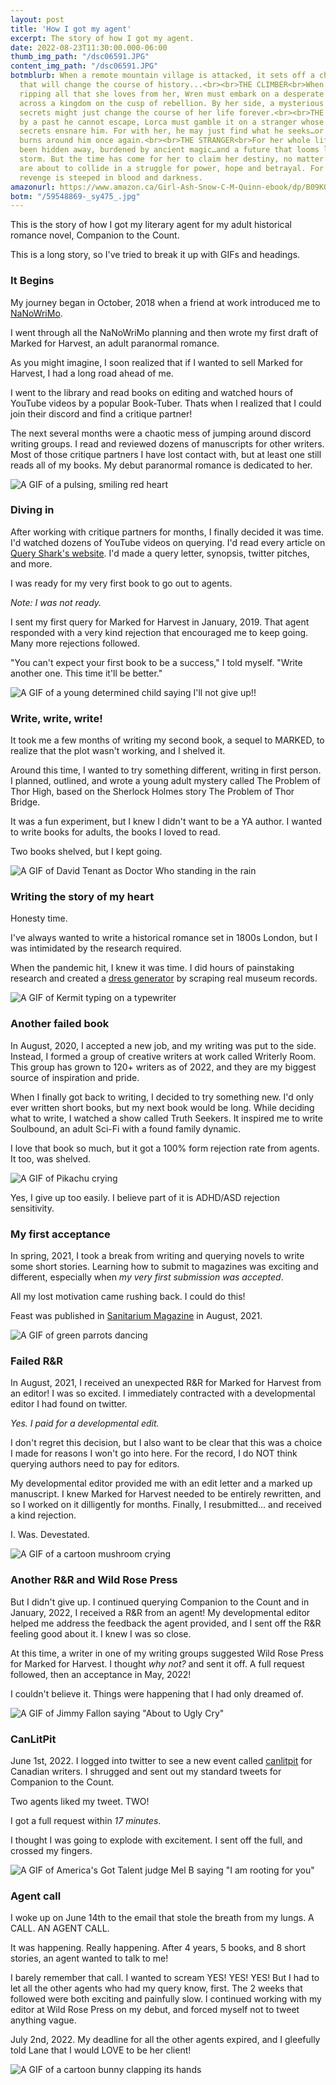 ```yaml
---
layout: post
title: 'How I got my agent'
excerpt: The story of how I got my agent.
date: 2022-08-23T11:30:00.000-06:00
thumb_img_path: "/dsc06591.JPG"
content_img_path: "/dsc06591.JPG"
botmblurb: When a remote mountain village is attacked, it sets off a chain reaction
  that will change the course of history...<br><br>THE CLIMBER<br>When tragedy strikes,
  ripping all that she loves from her, Wren must embark on a desperate rescue mission
  across a kingdom on the cusp of rebellion. By her side, a mysterious ally whose
  secrets might just change the course of her life forever.<br><br>THE DRAGONIR<br>Haunted
  by a past he cannot escape, Lorca must gamble it on a stranger whose wild eyes and
  secrets ensnare him. For with her, he may just find what he seeks…or watch as it
  burns around him once again.<br><br>THE STRANGER<br>For her whole life, Sorcha has
  been hidden away, burdened by ancient magic…and a future that looms like a coming
  storm. But the time has come for her to claim her destiny, no matter the price.<br><br>Worlds
  are about to collide in a struggle for power, hope and betrayal. For the path of
  revenge is steeped in blood and darkness.
amazonurl: https://www.amazon.ca/Girl-Ash-Snow-C-M-Quinn-ebook/dp/B09KQM2LDX/
botm: "/59548869-_sy475_.jpg"
---
```


This is the story of how I got my literary agent for my adult historical romance novel, Companion to the Count.

This is a long story, so I've tried to break it up with GIFs and headings.

### It Begins

My journey began in October, 2018 when a friend at work introduced me to [NaNoWriMo](https://nanowrimo.org/).

I went through all the NaNoWriMo planning and then wrote my first draft of Marked for Harvest, an adult paranormal romance.

As you might imagine, I soon realized that if I wanted to sell Marked for Harvest, I had a long road ahead of me.

I went to the library and read books on editing and watched hours of YouTube videos by a popular Book-Tuber. Thats when I realized that I could join their discord and find a critique partner!

The next several months were a chaotic mess of jumping around discord writing groups. I read and reviewed dozens of manuscripts for other writers. Most of those critique partners I have lost contact with, but at least one still reads all of my books. My debut paranormal romance is dedicated to her.

![A GIF of a pulsing, smiling red heart](https://media.giphy.com/media/26BRv0ThflsHCqDrG/giphy.gif)

### Diving in

After working with critique partners for months, I finally decided it was time. I'd watched dozens of YouTube videos on querying. I'd read every article on [Query Shark's website](https://queryshark.blogspot.com/). I'd made a query letter, synopsis, twitter pitches, and more.

I was ready for my very first book to go out to agents.

*Note: I was not ready.*

I sent my first query for Marked for Harvest in January, 2019. That agent responded with a very kind rejection that encouraged me to keep going. Many more rejections followed.

"You can't expect your first book to be a success," I told myself. "Write another one. This time it'll be better."

![A GIF of a young determined child saying I'll not give up!!](https://media.giphy.com/media/2EF04JjLX4vMefHhZZ/giphy.gif)

### Write, write, write!

It took me a few months of writing my second book, a sequel to MARKED, to realize that the plot wasn't working, and I shelved it.

Around this time, I wanted to try something different, writing in first person. I planned, outlined, and wrote a young adult mystery called The Problem of Thor High, based on the Sherlock Holmes story The Problem of Thor Bridge.

It was a fun experiment, but I knew I didn't want to be a YA author. I wanted to write books for adults, the books I loved to read.

Two books shelved, but I kept going.

![A GIF of David Tenant as Doctor Who standing in the rain](https://media.giphy.com/media/Jq7y34Hgfy01y/giphy.gif)

### Writing the story of my heart

Honesty time.

I've always wanted to write a historical romance set in 1800s London, but I was intimidated by the research required.

When the pandemic hit, I knew it was time. I did hours of painstaking research and created a [dress generator](/dress-generator) by scraping real museum records.

![A GIF of Kermit typing on a typewriter](https://media.giphy.com/media/LmBsnpDCuturMhtLfw/giphy.gif)

### Another failed book

In August, 2020, I accepted a new job, and my writing was put to the side. Instead, I formed a group of creative writers at work called Writerly Room. This group has grown to 120+ writers as of 2022, and they are my biggest source of inspiration and pride.

When I finally got back to writing, I decided to try something new. I'd only ever written short books, but my next book would be long. While deciding what to write, I watched a show called Truth Seekers. It inspired me to write Soulbound, an adult Sci-Fi with a found family dynamic.

I love that book so much, but it got a 100% form rejection rate from agents. It too, was shelved.

![A GIF of Pikachu crying](https://media.giphy.com/media/L95W4wv8nnb9K/giphy.gif)

Yes, I give up too easily. I believe part of it is ADHD/ASD rejection sensitivity.

### My first acceptance

In spring, 2021, I took a break from writing and querying novels to write some short stories. Learning how to submit to magazines was exciting and different, especially when *my very first submission was accepted*. 

All my lost motivation came rushing back. I could do this!

Feast was published in [Sanitarium Magazine](https://www.amazon.com/Sanitarium-Magazine-Issue/dp/B09CKYSY7N) in August, 2021.

![A GIF of green parrots dancing](https://media.giphy.com/media/ZUomWFktUWpFu/giphy-downsized-large.gif)

### Failed R&R

In August, 2021, I received an unexpected R&R for Marked for Harvest from an editor! I was so excited. I immediately contracted with a developmental editor I had found on twitter.

*Yes. I paid for a developmental edit.*

I don't regret this decision, but I also want to be clear that this was a choice I made for reasons I won't go into here. For the record, I do NOT think querying authors need to pay for editors.

My developmental editor provided me with an edit letter and a marked up manuscript. I knew Marked for Harvest needed to be entirely rewritten, and so I worked on it dilligently for months. Finally, I resubmitted... and received a kind rejection.

I. Was. Devestated.

![A GIF of a cartoon mushroom crying](https://media.giphy.com/media/zt1q7lREccTi4n9ohB/giphy.gif)

### Another R&R and Wild Rose Press

But I didn't give up. I continued querying Companion to the Count and in January, 2022, I received a R&R from an agent! My developmental editor helped me address the feedback the agent provided, and I sent off the R&R feeling good about it. I knew I was so close.

At this time, a writer in one of my writing groups suggested Wild Rose Press for Marked for Harvest. I thought *why not?* and sent it off. A full request followed, then an acceptance in May, 2022!

I couldn't believe it. Things were happening that I had only dreamed of.

![A GIF of Jimmy Fallon saying "About to Ugly Cry"](https://media.giphy.com/media/3oKIPxUEW6L9OX8vPW/giphy.gif)

### CanLitPit

June 1st, 2022. I logged into twitter to see a new event called [canlitpit](https://digiwriting.com/canlitpit/) for Canadian writers. I shrugged and sent out my standard tweets for Companion to the Count.

Two agents liked my tweet. TWO!

I got a full request within *17 minutes*.

I thought I was going to explode with excitement. I sent off the full, and crossed my fingers.

![A GIF of America's Got Talent judge Mel B saying "I am rooting for you"](https://media.giphy.com/media/1iTX9tGRTTTVZb7q/giphy.gif)

### Agent call

I woke up on June 14th to the email that stole the breath from my lungs. A CALL. AN AGENT CALL.

It was happening. Really happening. After 4 years, 5 books, and 8 short stories, an agent wanted to talk to me!

I barely remember that call. I wanted to scream YES! YES! YES! But I had to let all the other agents who had my query know, first. The 2 weeks that followed were both exciting and painfully slow. I continued working with my editor at Wild Rose Press on my debut, and forced myself not to tweet anything vague.

July 2nd, 2022. My deadline for all the other agents expired, and I gleefully told Lane that I would LOVE to be her client!

![A GIF of a cartoon bunny clapping its hands](https://media.giphy.com/media/MeIucAjPKoA120R7sN/giphy.gif)